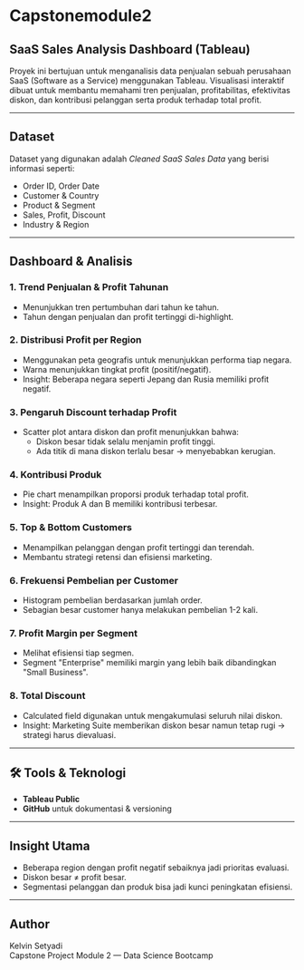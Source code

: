 # Capstonemodule2

## SaaS Sales Analysis Dashboard (Tableau)

Proyek ini bertujuan untuk menganalisis data penjualan sebuah perusahaan SaaS (Software as a Service) menggunakan Tableau. Visualisasi interaktif dibuat untuk membantu memahami tren penjualan, profitabilitas, efektivitas diskon, dan kontribusi pelanggan serta produk terhadap total profit.

---

## Dataset
Dataset yang digunakan adalah *Cleaned SaaS Sales Data* yang berisi informasi seperti:
- Order ID, Order Date
- Customer & Country
- Product & Segment
- Sales, Profit, Discount
- Industry & Region

---

## Dashboard & Analisis

### 1. **Trend Penjualan & Profit Tahunan**
- Menunjukkan tren pertumbuhan dari tahun ke tahun.
- Tahun dengan penjualan dan profit tertinggi di-highlight.

### 2. **Distribusi Profit per Region**
- Menggunakan peta geografis untuk menunjukkan performa tiap negara.
- Warna menunjukkan tingkat profit (positif/negatif).
- Insight: Beberapa negara seperti Jepang dan Rusia memiliki profit negatif.

### 3. **Pengaruh Discount terhadap Profit**
- Scatter plot antara diskon dan profit menunjukkan bahwa:
  - Diskon besar tidak selalu menjamin profit tinggi.
  - Ada titik di mana diskon terlalu besar → menyebabkan kerugian.

### 4. **Kontribusi Produk**
- Pie chart menampilkan proporsi produk terhadap total profit.
- Insight: Produk A dan B memiliki kontribusi terbesar.

### 5. **Top & Bottom Customers**
- Menampilkan pelanggan dengan profit tertinggi dan terendah.
- Membantu strategi retensi dan efisiensi marketing.

### 6. **Frekuensi Pembelian per Customer**
- Histogram pembelian berdasarkan jumlah order.
- Sebagian besar customer hanya melakukan pembelian 1-2 kali.

### 7. **Profit Margin per Segment**
- Melihat efisiensi tiap segmen.
- Segment "Enterprise" memiliki margin yang lebih baik dibandingkan "Small Business".

### 8. **Total Discount**
- Calculated field digunakan untuk mengakumulasi seluruh nilai diskon.
- Insight: Marketing Suite memberikan diskon besar namun tetap rugi → strategi harus dievaluasi.

---

## 🛠 Tools & Teknologi
- **Tableau Public**
- **GitHub** untuk dokumentasi & versioning

---

## Insight Utama
- Beberapa region dengan profit negatif sebaiknya jadi prioritas evaluasi.
- Diskon besar ≠ profit besar.
- Segmentasi pelanggan dan produk bisa jadi kunci peningkatan efisiensi.

---

## Author
Kelvin Setyadi  
Capstone Project Module 2 — Data Science Bootcamp  
